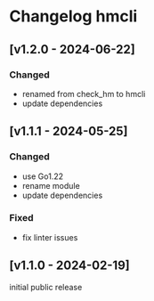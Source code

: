 # Changelog hmcli

## [v1.2.0 - 2024-06-22]
### Changed
- renamed from check_hm to hmcli
- update dependencies

## [v1.1.1 - 2024-05-25]
### Changed
- use Go1.22
- rename module
- update dependencies
### Fixed
- fix linter issues

## [v1.1.0 - 2024-02-19]
initial public release
